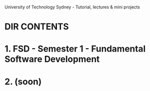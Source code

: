 University of Technology Sydney - Tutorial, lectures & mini projects

# DIR CONTENTS 
# 1. FSD - Semester 1 - Fundamental Software Development
# 2. (soon)
